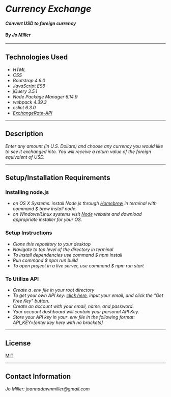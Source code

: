# _Currency Exchange_

#### _Convert USD to foreign currency_

#### By _**Jo Miller**_

---

## Technologies Used

* _HTML_
* _CSS_
* _Bootstrap 4.6.0_
* _JavaScript ES6_
* _jQuery 3.5.1_
* _Node Package Manager 6.14.9_
* _webpack 4.39.3_
* _eslint 6.3.0_
* _[ExchangeRate-API](https://www.exchangerate-api.com/)_

---

## Description

_Enter any amount (in U.S. Dollars) and choose any currency you would like to see it exchanged into. You will receive a return value of the foreign equivalent of USD._

---

## Setup/Installation Requirements

### Installing node.js

* _on OS X Systems: install Node.js through [Homebrew](https://docs.brew.sh/Installation) in terminal with command $ brew install node_
* _on Windows/Linux systems visit [Node](https://nodejs.org/en/download/) website and download appropriate installer for your OS._

### Setup Instructions

* _Clone this repository to your desktop_
* _Navigate to top level of the directory in terminal_
* _To install dependencies use command $ npm install_
* _Run command $ npm run build_
* _To open project in a live server, use command $ npm run start_

### To Utilize API

* _Create a .env file in your root directory_
* _To get your own API key: [click here](https://www.exchangerate-api.com/), input your email, and click the "Get Free Key" button._
* _Create an account with your email, name, and password._
* _Your account dashboard will contain your personal API Key._
* _Store your API key in your .env file in the following format: <br> API_KEY=[enter key here with no brackets]_

---

## License

[MIT](LICENSE.txt)

---

## Contact Information

_Jo Miller: joannadawnmiller@gmail.com_
